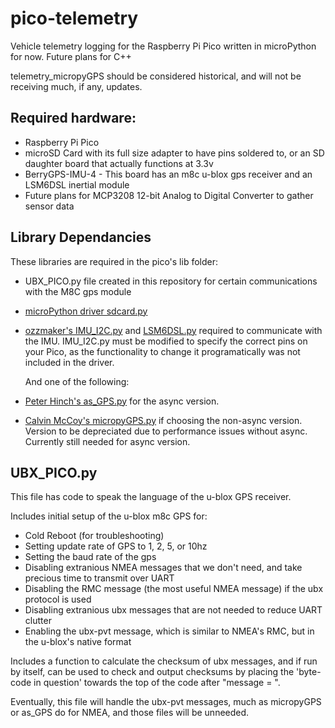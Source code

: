 # pico-telemetry
Vehicle telemetry logging for the Raspberry Pi Pico written in microPython for now. Future plans for C++

telemetry_micropyGPS should be considered historical, and will not be receiving much, if any, updates.
## Required hardware:
 * Raspberry Pi Pico
 * microSD Card with its full size adapter to have pins soldered to, or an SD daughter board that actually functions at 3.3v
 * BerryGPS-IMU-4 - This board has an m8c u-blox gps receiver and an LSM6DSL inertial module
 * Future plans for MCP3208 12-bit Analog to Digital Converter to gather sensor data
## Library Dependancies
These libraries are required in the pico's lib folder:
 * UBX_PICO.py file created in this repository for certain communications with the M8C gps module
 * [microPython driver sdcard.py](https://github.com/micropython/micropython/tree/master/drivers/sdcard)
 * [ozzmaker's IMU_I2C.py](https://github.com/ozzmaker/BerryIMU/tree/master/PicoMicroPython) and [LSM6DSL.py](https://github.com/ozzmaker/BerryIMU/tree/master/PicoMicroPython) required to communicate with the IMU. IMU_I2C.py must be modified to specify the correct pins on your Pico, as the functionality to change it programatically was not included in the driver.

   And one of the following:
 * [Peter Hinch's as_GPS.py](https://github.com/peterhinch/micropython-async/tree/master/v3/as_drivers/as_GPS) for the async version.
 * [Calvin McCoy's micropyGPS.py](https://github.com/inmcm/micropyGPS) if choosing the non-async version. Version to be depreciated due to performance issues without async. Currently still needed for async version.
## UBX_PICO.py
This file has code to speak the language of the u-blox GPS receiver.

Includes initial setup of the u-blox m8c GPS for:
 * Cold Reboot (for troubleshooting)
 * Setting update rate of GPS to 1, 2, 5, or 10hz
 * Setting the baud rate of the gps
 * Disabling extranious NMEA messages that we don't need, and take precious time to transmit over UART
 * Disabling the RMC message (the most useful NMEA message) if the ubx protocol is used
 * Disabling extranious ubx messages that are not needed to reduce UART clutter
 * Enabling the ubx-pvt message, which is similar to NMEA's RMC, but in the u-blox's native format

Includes a function to calculate the checksum of ubx messages, and if run by itself, can be used to check and output checksums by placing the 'byte-code in question' towards the top of the code after "message = ".

Eventually, this file will handle the ubx-pvt messages, much as micropyGPS or as_GPS do for NMEA, and those files will be unneeded.
